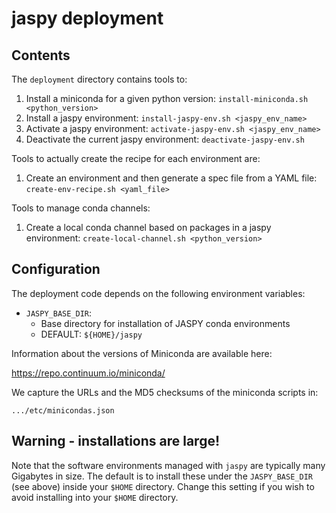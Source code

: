 # jaspy deployment

## Contents

The `deployment` directory contains tools to:

 1. Install a miniconda for a given python version: 
    `install-miniconda.sh <python_version>`
 2. Install a jaspy environment: 
    `install-jaspy-env.sh <jaspy_env_name>`
 3. Activate a jaspy environment: 
    `activate-jaspy-env.sh <jaspy_env_name>`
 4. Deactivate the current jaspy environment: 
    `deactivate-jaspy-env.sh`

Tools to actually create the recipe for each environment are:

 1. Create an environment and then generate a spec file from a YAML file: 
    `create-env-recipe.sh <yaml_file>`

Tools to manage conda channels:

 1. Create a local conda channel based on packages in a jaspy environment:
    `create-local-channel.sh <python_version>`
 

## Configuration

The deployment code depends on the following environment variables:

 - `JASPY_BASE_DIR`: 
   - Base directory for installation of JASPY conda environments
   - DEFAULT: `${HOME}/jaspy`

Information about the versions of Miniconda are available here:

 https://repo.continuum.io/miniconda/

We capture the URLs and the MD5 checksums of the miniconda scripts in:

 `.../etc/minicondas.json`
 
## Warning - installations are large!

Note that the software environments managed with `jaspy` are typically
many Gigabytes in size. The default is to install these under the 
`JASPY_BASE_DIR` (see above) inside your `$HOME` directory. Change this
setting if you wish to avoid installing into your `$HOME` directory.
